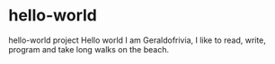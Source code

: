 # hello-world
hello-world project
Hello world I am Geraldofrivia, I like to read, write, program and take long walks on the beach.

